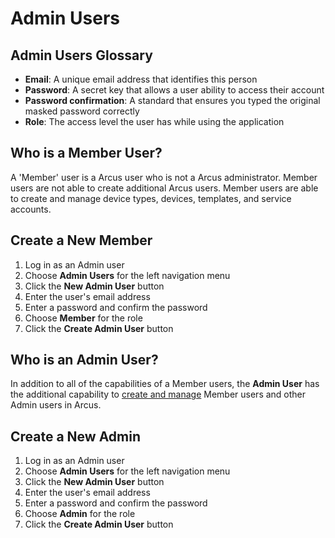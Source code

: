 # Admin Users

## Admin Users Glossary
- **Email**: A unique email address that identifies this person
- **Password**: A secret key that allows a user ability to access their account
- **Password confirmation**: A standard that ensures you typed the original masked password correctly
- **Role**: The access level the user has while using the application

## Who is a Member User?
A 'Member' user is a Arcus user who is not a Arcus administrator. Member users are not able to create additional Arcus users. Member users are able to create and manage device types, devices, templates, and service accounts.

## Create a New Member
1. Log in as an Admin user
1. Choose **Admin Users** for the left navigation menu
1. Click the **New Admin User** button
1. Enter the user's email address
1. Enter a password and confirm the password
1. Choose **Member** for the role
1. Click the **Create Admin User** button

## Who is an Admin User?
In addition to all of the capabilities of a Member users, the **Admin User** has the additional capability to [create and manage](manage-users) Member users and other Admin users in Arcus.

## Create a New Admin
1. Log in as an Admin user
1. Choose **Admin Users** for the left navigation menu
1. Click the **New Admin User** button
1. Enter the user's email address
1. Enter a password and confirm the password
1. Choose **Admin** for the role
1. Click the **Create Admin User** button
